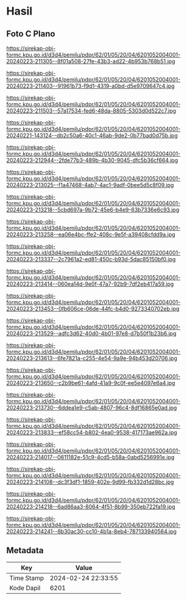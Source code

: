 # Hasil

## Foto C Plano

https://sirekap-obj-formc.kpu.go.id/d3d4/pemilu/pdpr/62/01/05/20/04/6201052004001-20240223-211305--8f01a508-27fe-43b3-ad22-4b953b768b51.jpg

https://sirekap-obj-formc.kpu.go.id/d3d4/pemilu/pdpr/62/01/05/20/04/6201052004001-20240223-211403--91961b73-f9d1-4319-a0bd-d5e9709647c4.jpg

https://sirekap-obj-formc.kpu.go.id/d3d4/pemilu/pdpr/62/01/05/20/04/6201052004001-20240223-211503--57a17534-fed6-48da-8805-5303d0d522c7.jpg

https://sirekap-obj-formc.kpu.go.id/d3d4/pemilu/pdpr/62/01/05/20/04/6201052004001-20240221-143124--db2c50a6-40c1-46ab-9de2-0b77bad0d75b.jpg

https://sirekap-obj-formc.kpu.go.id/d3d4/pemilu/pdpr/62/01/05/20/04/6201052004001-20240223-212944--2fde77b3-489b-4b30-9045-dfc5b36cf664.jpg

https://sirekap-obj-formc.kpu.go.id/d3d4/pemilu/pdpr/62/01/05/20/04/6201052004001-20240223-213025--f1a47468-4ab7-4ac1-9adf-0bee5d5c8f09.jpg

https://sirekap-obj-formc.kpu.go.id/d3d4/pemilu/pdpr/62/01/05/20/04/6201052004001-20240223-213218--5cbd697a-9b72-45e6-b4e9-63b7336e6c93.jpg

https://sirekap-obj-formc.kpu.go.id/d3d4/pemilu/pdpr/62/01/05/20/04/6201052004001-20240223-213258--ea06e4bc-ffe2-408c-9e5f-a39408cfdd9a.jpg

https://sirekap-obj-formc.kpu.go.id/d3d4/pemilu/pdpr/62/01/05/20/04/6201052004001-20240223-213337--2c7961a2-ed81-450c-b93d-5dac85150bf0.jpg

https://sirekap-obj-formc.kpu.go.id/d3d4/pemilu/pdpr/62/01/05/20/04/6201052004001-20240223-213414--060ea14d-9e0f-47a7-92b9-7df2eb417a59.jpg

https://sirekap-obj-formc.kpu.go.id/d3d4/pemilu/pdpr/62/01/05/20/04/6201052004001-20240223-213453--0fb606ce-06de-44fc-b4d0-9273340702eb.jpg

https://sirekap-obj-formc.kpu.go.id/d3d4/pemilu/pdpr/62/01/05/20/04/6201052004001-20240223-213529--adfc3d62-40d0-4b01-97e8-d7b50f1b23b6.jpg

https://sirekap-obj-formc.kpu.go.id/d3d4/pemilu/pdpr/62/01/05/20/04/6201052004001-20240223-213613--6fe7821a-c255-4e54-9a9e-94b453d20706.jpg

https://sirekap-obj-formc.kpu.go.id/d3d4/pemilu/pdpr/62/01/05/20/04/6201052004001-20240223-213650--c2b9be61-4afd-41a9-9c0f-ee5e4097e6a4.jpg

https://sirekap-obj-formc.kpu.go.id/d3d4/pemilu/pdpr/62/01/05/20/04/6201052004001-20240223-213730--6ddea1e9-c5ab-4807-96c4-8df16865e0ad.jpg

https://sirekap-obj-formc.kpu.go.id/d3d4/pemilu/pdpr/62/01/05/20/04/6201052004001-20240223-213833--ef58cc54-b802-4ea0-9538-417173ae962a.jpg

https://sirekap-obj-formc.kpu.go.id/d3d4/pemilu/pdpr/62/01/05/20/04/6201052004001-20240223-214017--0611182e-51c9-4cd5-b58a-0abd5256991e.jpg

https://sirekap-obj-formc.kpu.go.id/d3d4/pemilu/pdpr/62/01/05/20/04/6201052004001-20240223-214108--dc3f3df1-1859-402e-9d99-fb332d1d28bc.jpg

https://sirekap-obj-formc.kpu.go.id/d3d4/pemilu/pdpr/62/01/05/20/04/6201052004001-20240223-214218--6ad86aa3-8064-4f51-8b99-350eb722fa19.jpg

https://sirekap-obj-formc.kpu.go.id/d3d4/pemilu/pdpr/62/01/05/20/04/6201052004001-20240223-214241--8b30ac30-cc10-4b1a-8eb4-787133940564.jpg


## Metadata

| Key        | Value               |
| ---------- | ------------------- |
| Time Stamp | 2024-02-24 22:33:55 |
| Kode Dapil | 6201                |



